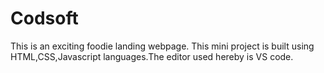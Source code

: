 # Codsoft
This is an exciting foodie landing webpage.
This mini project is built using HTML,CSS,Javascript languages.The editor used hereby is VS code.
